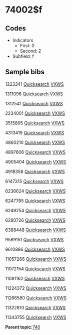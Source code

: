 # 74002$f

## Codes

-   Indicators
    -   First: 0
    -   Second: 2
-   Subfield: f

## Sample bibs

1223341 [Quicksearch](https://search.library.yale.edu/catalog/1223341) [VXWS](http://prodorbis.library.yale.edu:7014/vxws/GetHoldingsService?bibId=1223341)

1311096 [Quicksearch](https://search.library.yale.edu/catalog/1311096) [VXWS](http://prodorbis.library.yale.edu:7014/vxws/GetHoldingsService?bibId=1311096)

1312541 [Quicksearch](https://search.library.yale.edu/catalog/1312541) [VXWS](http://prodorbis.library.yale.edu:7014/vxws/GetHoldingsService?bibId=1312541)

2234001 [Quicksearch](https://search.library.yale.edu/catalog/2234001) [VXWS](http://prodorbis.library.yale.edu:7014/vxws/GetHoldingsService?bibId=2234001)

3515895 [Quicksearch](https://search.library.yale.edu/catalog/3515895) [VXWS](http://prodorbis.library.yale.edu:7014/vxws/GetHoldingsService?bibId=3515895)

4313419 [Quicksearch](https://search.library.yale.edu/catalog/4313419) [VXWS](http://prodorbis.library.yale.edu:7014/vxws/GetHoldingsService?bibId=4313419)

4860210 [Quicksearch](https://search.library.yale.edu/catalog/4860210) [VXWS](http://prodorbis.library.yale.edu:7014/vxws/GetHoldingsService?bibId=4860210)

4897606 [Quicksearch](https://search.library.yale.edu/catalog/4897606) [VXWS](http://prodorbis.library.yale.edu:7014/vxws/GetHoldingsService?bibId=4897606)

4905404 [Quicksearch](https://search.library.yale.edu/catalog/4905404) [VXWS](http://prodorbis.library.yale.edu:7014/vxws/GetHoldingsService?bibId=4905404)

4918358 [Quicksearch](https://search.library.yale.edu/catalog/4918358) [VXWS](http://prodorbis.library.yale.edu:7014/vxws/GetHoldingsService?bibId=4918358)

6147315 [Quicksearch](https://search.library.yale.edu/catalog/6147315) [VXWS](http://prodorbis.library.yale.edu:7014/vxws/GetHoldingsService?bibId=6147315)

6236624 [Quicksearch](https://search.library.yale.edu/catalog/6236624) [VXWS](http://prodorbis.library.yale.edu:7014/vxws/GetHoldingsService?bibId=6236624)

6247785 [Quicksearch](https://search.library.yale.edu/catalog/6247785) [VXWS](http://prodorbis.library.yale.edu:7014/vxws/GetHoldingsService?bibId=6247785)

6249254 [Quicksearch](https://search.library.yale.edu/catalog/6249254) [VXWS](http://prodorbis.library.yale.edu:7014/vxws/GetHoldingsService?bibId=6249254)

6280726 [Quicksearch](https://search.library.yale.edu/catalog/6280726) [VXWS](http://prodorbis.library.yale.edu:7014/vxws/GetHoldingsService?bibId=6280726)

6388448 [Quicksearch](https://search.library.yale.edu/catalog/6388448) [VXWS](http://prodorbis.library.yale.edu:7014/vxws/GetHoldingsService?bibId=6388448)

9589151 [Quicksearch](https://search.library.yale.edu/catalog/9589151) [VXWS](http://prodorbis.library.yale.edu:7014/vxws/GetHoldingsService?bibId=9589151)

9610886 [Quicksearch](https://search.library.yale.edu/catalog/9610886) [VXWS](http://prodorbis.library.yale.edu:7014/vxws/GetHoldingsService?bibId=9610886)

11057266 [Quicksearch](https://search.library.yale.edu/catalog/11057266) [VXWS](http://prodorbis.library.yale.edu:7014/vxws/GetHoldingsService?bibId=11057266)

11072154 [Quicksearch](https://search.library.yale.edu/catalog/11072154) [VXWS](http://prodorbis.library.yale.edu:7014/vxws/GetHoldingsService?bibId=11072154)

11081162 [Quicksearch](https://search.library.yale.edu/catalog/11081162) [VXWS](http://prodorbis.library.yale.edu:7014/vxws/GetHoldingsService?bibId=11081162)

11224372 [Quicksearch](https://search.library.yale.edu/catalog/11224372) [VXWS](http://prodorbis.library.yale.edu:7014/vxws/GetHoldingsService?bibId=11224372)

11266580 [Quicksearch](https://search.library.yale.edu/catalog/11266580) [VXWS](http://prodorbis.library.yale.edu:7014/vxws/GetHoldingsService?bibId=11266580)

11322810 [Quicksearch](https://search.library.yale.edu/catalog/11322810) [VXWS](http://prodorbis.library.yale.edu:7014/vxws/GetHoldingsService?bibId=11322810)

11343755 [Quicksearch](https://search.library.yale.edu/catalog/11343755) [VXWS](http://prodorbis.library.yale.edu:7014/vxws/GetHoldingsService?bibId=11343755)

**Parent topic:**[740](../../tags/740/740.md)

